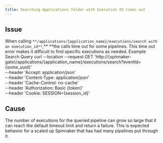 ```yaml
---
title: Searching Applications folder with Execution ID times out
---
```


## Issue
When calling ```**/applications/{application_name}/executions/search with an execution_id**```,** **the calls time out for some pipelines. This time out error makes it difficult to find specific executions as needed. Example Search Query
curl --location --request GET 'http://{spinnaker-gate}/applications/{application_name}/executions/search?eventId={some_uuid}' \
--header 'Accept: application/json' \
--header 'Content-Type: application/json' \
--header 'Cache-Control: no-cache' \
--header 'Authorization: Basic {token}' \
--header 'Cookie: SESSION={session_id}'

## Cause
The number of executions for the queried pipeline can grow so large that it can reach the default timeout limit and return a failure. This is expected behavior for a scaled up Spinnaker that has had many pipelines put through it.

